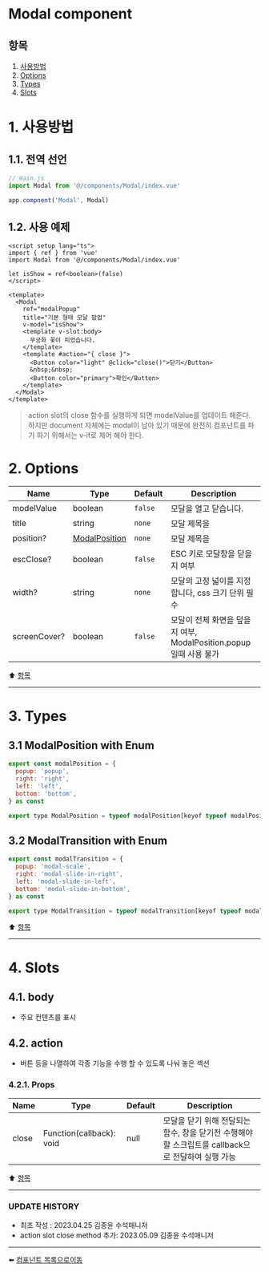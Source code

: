 # Modal component

## 항목

1. [사용방법](#1-사용방법)
2. [Options](#2-options)
3. [Types](#3-types)
3. [Slots](#4-slots)

# 1. 사용방법

## 1.1. 전역 선언
```javascript
// main.js
import Modal from '@/components/Modal/index.vue'

app.compnent('Modal', Modal)
```

## 1.2. 사용 예제
```vue
<script setup lang="ts">
import { ref } from 'vue'
import Modal from '@/components/Modal/index.vue'

let isShow = ref<boolean>(false)
</script>

<template>
  <Modal
    ref="modalPopup"
    title="기본 형태 모달 팝업"
    v-model="isShow">
    <template v-slot:body>
      무궁화 꽃이 피었습니다.
    </template>
    <template #action="{ close }">
      <Button color="light" @click="close()">닫기</Button>
      &nbsp;&nbsp;
      <Button color="primary">확인</Button>
    </template>
  </Modal>
</template>
```
> action slot의 close 함수를 실행하게 되면 modelValue를 업데이트 해준다.<br>
하지만 document 자체에는 modal이 남아 있기 때문에 완전히 컴포넌트를 파기 하기 위해서는 v-if로 제어 해야 한다.

# 2. Options
| Name | Type | Default | Description |
|------|------|---------|-------------|
| modelValue | boolean | <code>false</code> | 모달을 열고 닫습니다. |
| title | string | <code>none</code> | 모달 제목을 |
| position? | [ModalPosition](#31-modalposition-with-enum) | <code>none</code> | 모달 제목을 |
| escClose? | boolean | <code>false</code> | ESC 키로 모달창을 닫을지 여부 |
| width? | string | <code>none</code> | 모달의 고정 넓이를 지정합니다, css 크기 단위 필수 |
| screenCover? | boolean | <code>false</code> | 모달이 전체 화면을 덮을지 여부, ModalPosition.popup일때 사용 불가 |


:arrow_up: [항목](#항목)

---

# 3. Types

## 3.1 ModalPosition with Enum
```js
export const modalPosition = {
  popup: 'popup',
  right: 'right',
  left: 'left',
  bottom: 'bottom',
} as const

export type ModalPosition = typeof modalPosition[keyof typeof modalPosition]
```

## 3.2 ModalTransition with Enum
```js
export const modalTransition = {
  popup: 'modal-scale',
  right: 'modal-slide-in-right',
  left: 'modal-slide-in-left',
  bottom: 'modal-slide-in-bottom',
} as const

export type ModalTransition = typeof modalTransition[keyof typeof modalTransition]
```

:arrow_up: [항목](#항목)

---

# 4. Slots

## 4.1. body

* 주요 컨텐츠를 표시

## 4.2. action

* 버튼 등을 나열하여 각종 기능을 수행 할 수 있도록 나눠 놓은 섹션

### 4.2.1. Props

| Name | Type | Default | Description |
|------|------|---------|-------------|
| close | Function(callback): void | null | 모달을 닫기 위해 전달되는 함수, 창을 닫기전 수행해야 할 스크립트를 callback으로 전달하여 실행 가능 |


:arrow_up: [항목](#항목)

---

### UPDATE HISTORY

* 최초 작성 : 2023.04.25 김종윤 수석매니저
* action slot close method 추가: 2023.05.09 김종윤 수석매니저


---

:arrow_left: [컴포넌트 목록으로이동](https://github.com/dream-insight/ts-vue3/components)